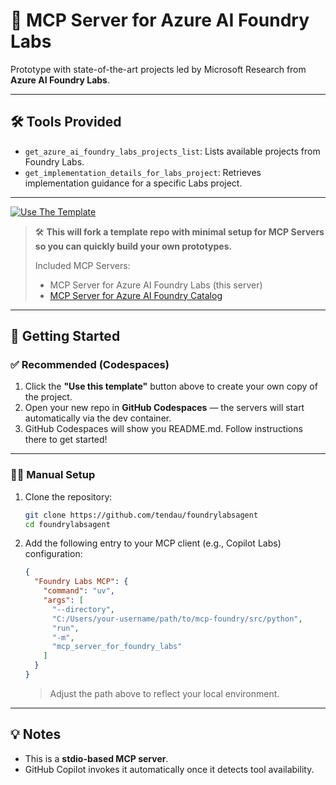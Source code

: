 # 🧪 MCP Server for Azure AI Foundry Labs

Prototype with state-of-the-art projects led by Microsoft Research from **Azure AI Foundry Labs**.

---

## 🛠 Tools Provided

- `get_azure_ai_foundry_labs_projects_list`: Lists available projects from Foundry Labs.
- `get_implementation_details_for_labs_project`: Retrieves implementation guidance for a specific Labs project.

---

<a href="https://github.com/tendau/foundrylabsagent/generate" target="_blank">
  <img src="https://img.shields.io/badge/-Use%20this%20template-2ea44f?style=for-the-badge&logo=github" alt="Use The Template">
</a>

> 🛠️ **This will fork a template repo with minimal setup for MCP Servers so you can quickly build your own prototypes.**
>
> Included MCP Servers:
> - MCP Server for Azure AI Foundry Labs (this server)
> - [MCP Server for Azure AI Foundry Catalog](./azure-ai-foundry-catalog-mcp-server.md)

---

## 🚀 Getting Started

### ✅ Recommended (Codespaces)

1. Click the **"Use this template"** button above to create your own copy of the project.
2. Open your new repo in **GitHub Codespaces** — the servers will start automatically via the dev container.
3. GitHub Codespaces will show you README.md. Follow instructions there to get started!

---

### 🧑‍🔧 Manual Setup

1. Clone the repository:

   ```bash
   git clone https://github.com/tendau/foundrylabsagent
   cd foundrylabsagent
   ```

2. Add the following entry to your MCP client (e.g., Copilot Labs) configuration:

   ```json
   {
     "Foundry Labs MCP": {
       "command": "uv",
       "args": [
         "--directory",
         "C:/Users/your-username/path/to/mcp-foundry/src/python",
         "run",
         "-m",
         "mcp_server_for_foundry_labs"
       ]
     }
   }
   ```

   > Adjust the path above to reflect your local environment.

---

## 💡 Notes

- This is a **stdio-based MCP server**.
- GitHub Copilot invokes it automatically once it detects tool availability.
